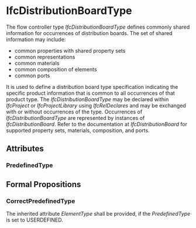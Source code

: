 # IfcDistributionBoardType

The flow controller type _IfcDistributionBoardType_ defines commonly shared information for occurrences of distribution boards. The set of shared information may include:

* common properties with shared property sets
* common representations
* common materials
* common composition of elements
* common ports

It is used to define a distribution board type specification indicating the specific product information that is common to all occurrences of that product type. The _IfcDistributionBoardType_ may be declared within _IfcProject_ or _IfcProjectLibrary_ using _IfcRelDeclares_ and may be exchanged with or without occurrences of the type. Occurrences of _IfcDistributionBoardType_ are represented by instances of _IfcDistributionBoard_. Refer to the documentation at _IfcDistributionBoard_ for supported property sets, materials, composition, and ports.

## Attributes

### PredefinedType


## Formal Propositions

### CorrectPredefinedType
The inherited attribute _ElementType_ shall be provided, if the _PredefinedType_ is set to USERDEFINED.
